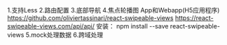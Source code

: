 1.支持Less
2.路由配置
3.底部导航
4.焦点轮播图
    App和Webapp(H5应用程序)
    https://github.com/oliviertassinari/react-swipeable-views
    https://react-swipeable-views.com/api/api/
    安装：
        npm install --save react-swipeable-views
5.mock处理数据
6.跨域处理